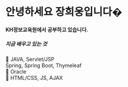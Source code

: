 

#  안녕하세요  장희웅입니다�

#### KH정보교육원에서 공부하고 있습니다.
##### 지금 배우고 있는 것
📒 JAVA, Servlet/JSP<br>
   Spring, Spring Boot, Thymeleaf<br>
📗 Oracle <br>
📘 HTML/CSS, JS, AJAX<br>

